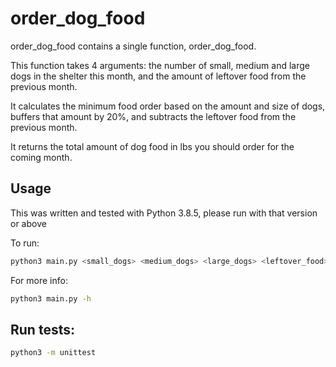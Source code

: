 # order_dog_food

order_dog_food contains a single function, order_dog_food. 

This function takes 4 arguments: the number of small, medium and large dogs in the shelter this month, and the amount of leftover food from the previous month.

It calculates the minimum food order based on the amount and size of dogs, buffers that amount by 20%, and subtracts the leftover food from the previous month.

It returns the total amount of dog food in lbs you should order for the coming month.

## Usage

This was written and tested with Python 3.8.5, please run with that version or above

To run:
```bash
python3 main.py <small_dogs> <medium_dogs> <large_dogs> <leftover_food>
```
For more info:
```bash
python3 main.py -h
```

## Run tests:
```bash
python3 -m unittest
```
